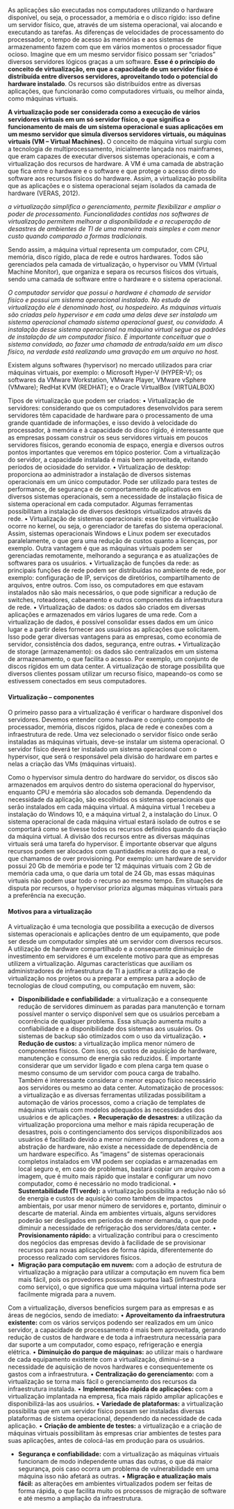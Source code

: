 As aplicações são executadas nos computadores utilizando o hardware disponível, ou seja, o processador, a memória e o disco rígido: isso define um servidor físico, que, através de um sistema operacional, vai alocando e executando as tarefas. As diferenças de velocidades de processamento do processador, o tempo de acesso às memórias e aos sistemas de armazenamento fazem com que em vários momentos o processador fique ocioso. Imagine que em um mesmo servidor físico possam ser “criados” diversos servidores lógicos graças a um software. **Esse é o princípio do conceito de virtualização, em que a capacidade de um servidor físico é distribuída entre diversos servidores, aproveitando todo o potencial do hardware instalado**. Os recursos são distribuídos entre as diversas aplicações, que funcionarão como computadores virtuais, ou melhor ainda, como máquinas virtuais.

**A virtualização pode ser considerada como a execução de vários servidores virtuais em um só servidor físico, o que significa o funcionamento de mais de um sistema operacional e suas aplicações em um mesmo servidor que simula diversos servidores virtuais, ou máquinas  virtuais (VM – Virtual Machines).** O conceito de máquina virtual surgiu com a tecnologia de multiprocessamento, inicialmente lançada nos mainframes, que eram capazes de executar diversos sistemas operacionais, e com a virtualização dos recursos de hardware. A VM é uma camada de abstração que fica entre o hardware e o software e que protege o acesso direto do software aos recursos físicos do hardware. Assim, a virtualização possibilita que as aplicações e o sistema operacional sejam isolados da camada de hardware (VERAS, 2012).

*a virtualização simplifica o gerenciamento, permite flexibilizar e ampliar o poder de processamento. Funcionalidades contidas nos softwares de virtualização permitem melhorar a disponibilidade e a recuperação de desastres de ambientes de TI de uma maneira mais simples e com menor custo quando comparado a formas tradicionais.*

Sendo assim, a máquina virtual representa um computador, com CPU, memória, disco rígido, placa de rede e outros hardwares. Todos são gerenciados pela camada de virtualização, o hypervisor ou VMM (Virtual Machine Monitor), que organiza e separa os recursos físicos dos virtuais, sendo uma camada de software entre o hardware e o sistema operacional.

*O computador servidor que possui o hardware é chamado de servidor físico e possui um sistema operacional instalado. No estudo de virtualização ele é denominado host, ou hospedeiro. As máquinas virtuais são criadas pelo hypervisor e em cada uma delas deve ser instalado um sistema operacional chamado sistema operacional guest, ou convidado. A instalação desse sistema operacional na máquina virtual segue os padrões de instalação de um computador físico. É importante conceituar que o sistema convidado, ao fazer uma chamada de entrada/saída em um disco físico, na verdade está realizando uma gravação em um arquivo no host.*

Existem alguns softwares (hypervisor) no mercado utilizados para criar máquinas virtuais, por exemplo: o Microsoft Hyper-V (HYPER-V); os softwares da VMware Workstation, VMware Player, VMware vSphere (VMware); RedHat KVM (REDHAT); e o Oracle VirtualBox (VIRTUALBOX)

Tipos de virtualização que podem ser criados:
• Virtualização de servidores: considerando que os computadores
desenvolvidos para serem servidores têm capacidade de hardware
para o processamento de uma grande quantidade de informações, e isso devido à velocidade do processador, à memória e à
capacidade do disco rígido, é interessante que as empresas possam construir os seus servidores virtuais em poucos servidores
físicos, gerando economia de espaço, energia e diversos outros
pontos importantes que veremos em tópico posterior. Com a virtualização do servidor, a capacidade instalada é mais bem aproveitada, evitando períodos de ociosidade do servidor.
• Virtualização de desktop: proporciona ao administrador a instalação de diversos sistemas operacionais em um único computador. Pode ser utilizado para testes de performance, de segurança
e de comportamento de aplicativos em diversos sistemas operacionais, sem a necessidade de instalação física de sistema operacional em cada computador. Algumas ferramentas possibilitam
a instalação de diversos desktops virtualizados através da rede.
• Virtualização de sistemas operacionais: esse tipo de virtualização ocorre no kernel, ou seja, o gerenciador de tarefas do sistema operacional. Assim, sistemas operacionais Windows e Linux
podem ser executados paralelamente, o que gera uma redução
de custos quanto a licenças, por exemplo. Outra vantagem é
que as máquinas virtuais podem ser gerenciadas remotamente,
melhorando a segurança e as atualizações de softwares para os
usuários.
• Virtualização de funções da rede: as principais funções de
rede podem ser distribuídas no ambiente de rede, por exemplo: 
configuração de IP, serviços de diretórios, compartilhamento de
arquivos, entre outros. Com isso, os computadores em que estavam instalados não são mais necessários, o que pode significar
a redução de switches, roteadores, cabeamento e outros componentes da infraestrutura de rede.
• Virtualização de dados: os dados são criados em diversas aplicações e armazenados em vários lugares de uma rede. Com a
virtualização de dados, é possível consolidar esses dados em um
único lugar e a partir deles fornecer aos usuários as aplicações
que solicitarem. Isso pode gerar diversas vantagens para as empresas, como economia de servidor, consistência dos dados, segurança, entre outras.
• Virtualização de storage (armazenamento): os dados são centralizados em um sistema de armazenamento, o que facilita o
acesso. Por exemplo, um conjunto de discos rígidos em um data
center. A virtualização de storage possibilita que diversos clientes
possam utilizar um recurso físico, mapeando-os como se estivessem conectados em seus computadores. 

#### Virtualização – componentes
O primeiro passo para a virtualização é verificar o hardware disponível dos servidores. Devemos entender como hardware o conjunto composto de processador, memória, discos rígidos, placa de rede e conexões com a infraestrutura de rede. Uma vez selecionado o servidor físico onde serão instaladas as máquinas virtuais, deve-se instalar um sistema operacional. O servidor físico deverá ter instalado um sistema operacional com o hypervisor, que será o responsável pela divisão do hardware em partes e nelas a criação das VMs (máquinas virtuais). 

Como o hypervisor simula dentro do hardware do servidor, os discos são armazenados em arquivos dentro do sistema operacional do hypervisor, enquanto CPU e memória são alocados sob demanda.
Dependendo da necessidade da aplicação, são escolhidos os sistemas operacionais que serão instalados em cada máquina virtual. A máquina virtual 1 recebeu a instalação do Windows 10, e a máquina virtual 2, a instalação do Linux. O sistema operacional de cada máquina virtual estará isolado de outros e se comportará como se tivesse todos os recursos definidos quando da criação da máquina virtual. A divisão dos recursos entre as diversas máquinas virtuais será uma tarefa do hypervisor. É importante observar que alguns recursos podem ser alocados com quantidades maiores do que a real, o que chamamos de over provisioning. Por exemplo: um hardware de servidor possui 20 Gb de memória e pode ter 12 máquinas virtuais com 2 Gb de memória cada uma, o que daria um total de 24 Gb, mas essas máquinas virtuais não podem usar todo o recurso ao mesmo tempo. Em situações de disputa por recursos, o hypervisor prioriza algumas máquinas virtuais para a preferência na execução.

#### Motivos para a virtualização
A virtualização é uma tecnologia que possibilita a execução de diversos sistemas operacionais e aplicações dentro de um equipamento, que pode ser desde um computador simples até um servidor com diversos recursos. A utilização de hardware compartilhado e a consequente diminuição de investimento em servidores é um excelente motivo para que as empresas utilizem a virtualização. Algumas características que auxiliam os administradores de infraestrutura de TI a justificar a utilização de virtualização nos projetos ou a preparar a empresa para a adoção de tecnologias de cloud computing, ou computação em nuvem, são:
- **Disponibilidade e confiabilidade**: a virtualização e a consequente
redução de servidores diminuem as paradas para manutenção e
tornam possível manter o serviço disponível sem que os usuários percebam a ocorrência de qualquer problema. Essa situação
aumenta muito a confiabilidade e a disponibilidade dos sistemas
aos usuários. Os sistemas de backup são otimizados com o uso
da virtualização.
• **Redução de custos:** a virtualização implica menor número de
componentes físicos. Com isso, os custos de aquisição de hardware, manutenção e consumo de energia são reduzidos. É importante considerar que um servidor ligado e com plena carga
tem quase o mesmo consumo de um servidor com pouca carga  de trabalho. Também é interessante considerar o menor espaço físico necessário aos servidores ou mesmo ao data center.
Automatização de processos: a virtualização e as diversas ferramentas utilizadas possibilitam a automação de vários processos,
como a criação de templates de máquinas virtuais com modelos
adequados às necessidades dos usuários e de aplicações.
• **Recuperação de desastres:** a utilização da virtualização proporciona uma melhor e mais rápida recuperação de desastres, pois o
contingenciamento dos serviços disponibilizados aos usuários é
facilitado devido a menor número de computadores e, com a abstração de hardware, não existe a necessidade de dependência de
um hardware específico. As “imagens” de sistemas operacionais
completos instalados em VM podem ser copiadas e armazenadas
em local seguro e, em caso de problemas, bastará copiar um arquivo com a imagem, que é muito mais rápido que instalar e configurar um novo computador, como é necessário no modo tradicional.
• **Sustentabilidade (TI verde):** a virtualização possibilita a redução
não só de energia e custos de aquisição como também de impactos ambientais, por usar menor número de servidores e, portanto, diminuir o descarte de material. Ainda em ambientes virtuais,
alguns servidores poderão ser desligados em períodos de menor
demanda, o que pode diminuir a necessidade de refrigeração dos
servidores/data center.
• **Provisionamento rápido:** a virtualização contribui para o crescimento dos negócios das empresas devido à facilidade de se provisionar recursos para novas aplicações de forma rápida, diferentemente do processo realizado com servidores físicos.
- **Migração para computação em nuvem:** com a adoção de estrutura de virtualização a migração para utilizar a computação em nuvem fica bem mais fácil, pois os provedores possuem suportea IaaS (infraestrutura como serviço), o que significa que uma máquina virtual interna pode ser facilmente migrada para a nuvem. 

Com a virtualização, diversos benefícios surgem para as empresas e
as áreas de negócios, sendo de imediato:
• **Aproveitamento da infraestrutura existente:** com os vários serviços podendo ser realizados em um único servidor, a capacidade
de processamento é mais bem aproveitada, gerando redução de
custos de hardware e de toda a infraestrutura necessária para dar
suporte a um computador, como espaço, refrigeração e energia
elétrica.
• **Diminuição do parque de máquinas:** ao utilizar mais o hardware
de cada equipamento existente com a virtualização, diminui-se
a necessidade de aquisição de novos hardwares e consequentemente os gastos com a infraestrutura.
• **Centralização do gerenciamento:** com a virtualização se torna mais fácil o gerenciamento dos recursos da infraestrutura
instalada.
• **Implementação rápida de aplicações:** com a virtualização implantada na empresa, fica mais rápido ampliar aplicações e
disponibilizá-las aos usuários.
• **Variedade de plataformas:** a virtualização possibilita que em
um servidor físico possam ser instaladas diversas plataformas
de sistema operacional, dependendo da necessidade de cada
aplicação.
• **Criação de ambiente de testes:** a virtualização e a criação de
máquinas virtuais possibilitam às empresas criar ambientes de  testes para suas aplicações, antes de colocá-las em produção para os usuários.
- **Segurança e confiabilidade:** com a virtualização as máquinas virtuais funcionam de modo independente umas das outras, o que
dá maior segurança, pois caso ocorra um problema de vulnerabilidade em uma máquina isso não afetará as outras.
• **Migração e atualização mais fácil:** as alterações em ambientes
virtualizados podem ser feitas de forma rápida, o que facilita muito os processos de migração de software e até mesmo a ampliação da infraestrutura.
